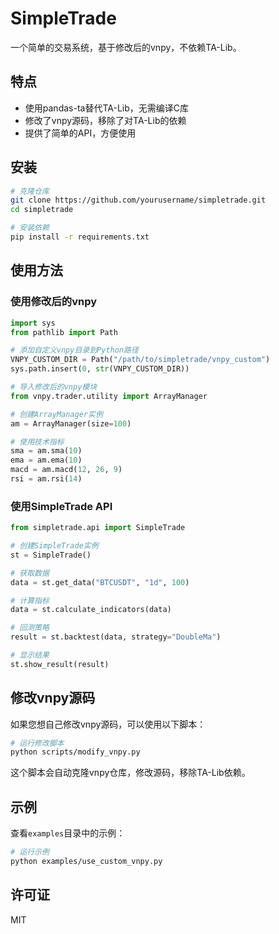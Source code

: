 # SimpleTrade

一个简单的交易系统，基于修改后的vnpy，不依赖TA-Lib。

## 特点

- 使用pandas-ta替代TA-Lib，无需编译C库
- 修改了vnpy源码，移除了对TA-Lib的依赖
- 提供了简单的API，方便使用

## 安装

```bash
# 克隆仓库
git clone https://github.com/yourusername/simpletrade.git
cd simpletrade

# 安装依赖
pip install -r requirements.txt
```

## 使用方法

### 使用修改后的vnpy

```python
import sys
from pathlib import Path

# 添加自定义vnpy目录到Python路径
VNPY_CUSTOM_DIR = Path("/path/to/simpletrade/vnpy_custom")
sys.path.insert(0, str(VNPY_CUSTOM_DIR))

# 导入修改后的vnpy模块
from vnpy.trader.utility import ArrayManager

# 创建ArrayManager实例
am = ArrayManager(size=100)

# 使用技术指标
sma = am.sma(10)
ema = am.ema(10)
macd = am.macd(12, 26, 9)
rsi = am.rsi(14)
```

### 使用SimpleTrade API

```python
from simpletrade.api import SimpleTrade

# 创建SimpleTrade实例
st = SimpleTrade()

# 获取数据
data = st.get_data("BTCUSDT", "1d", 100)

# 计算指标
data = st.calculate_indicators(data)

# 回测策略
result = st.backtest(data, strategy="DoubleMa")

# 显示结果
st.show_result(result)
```

## 修改vnpy源码

如果您想自己修改vnpy源码，可以使用以下脚本：

```bash
# 运行修改脚本
python scripts/modify_vnpy.py
```

这个脚本会自动克隆vnpy仓库，修改源码，移除TA-Lib依赖。

## 示例

查看`examples`目录中的示例：

```bash
# 运行示例
python examples/use_custom_vnpy.py
```

## 许可证

MIT
